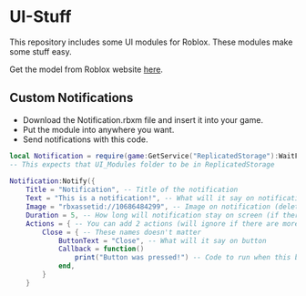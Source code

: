 # UI-Stuff
This repository includes some UI modules for Roblox. 
These modules make some stuff easy.

Get the model from Roblox website [here](https://create.roblox.com/marketplace/asset/11377872227/UI-Modules).

## Custom Notifications
- Download the Notification.rbxm file and insert it into your game.
- Put the module into anywhere you want.
- Send notifications with this code.
```lua
local Notification = require(game:GetService("ReplicatedStorage"):WaitForChild("UI_Modules"):WaitForChild("Notification"))
-- This expects that UI_Modules folder to be in ReplicatedStorage
 
Notification:Notify({
	Title = "Notification", -- Title of the notification
	Text = "This is a notification!", -- What will it say on notification
	Image = "rbxassetid://10686484299", -- Image on notification (delete this line if no image)
	Duration = 5, -- How long will notification stay on screen (if there are actions duration will be disabled for that notification)
	Actions = { -- You can add 2 actions (will ignore if there are more than 2)(changing code to have more will make it look ugly)
		Close = { -- These names doesn't matter
			ButtonText = "Close", -- What will it say on button
			Callback = function()
				print("Button was pressed!") -- Code to run when this button is pressed
			end,
		}
	}
```
